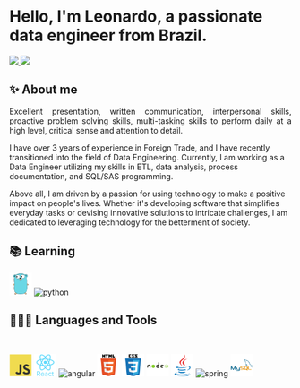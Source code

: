 <div>
  <h1>Hello, I'm Leonardo, a passionate data engineer from Brazil.</h1>
  <a href="https://www.linkedin.com/in/leonardomaiorano" target="_blank">
    <img src="https://img.shields.io/badge/-LinkedIn-%230077B5?style=for-the-badge&logo=linkedin&logoColor=white" target="_blank">
  </a>
  <a href = "mailto:leonardomaiorano@outlook.com.br">
    <img src="https://img.shields.io/badge/Microsoft_Outlook-0078D4?style=for-the-badge&logo=microsoft-outlook&logoColor=white" target="_blank">
  </a>
</div>

<h2> ✨ About me </h2>
<p align="justify">
Excellent presentation, written communication, interpersonal skills, proactive problem solving skills, multi-tasking skills to perform daily at a high level, critical sense and attention to detail.

I have over 3 years of experience in Foreign Trade, and I have recently transitioned into the field of Data Engineering. Currently, I am working as a Data Engineer utilizing my skills in ETL, data analysis, process documentation, and SQL/SAS programming.

Above all, I am driven by a passion for using technology to make a positive impact on people's lives. Whether it's developing software that simplifies everyday tasks or devising innovative solutions to intricate challenges, I am dedicated to leveraging technology for the betterment of society.</p>

<h2> 📚 Learning </h2>
<div>
  <p>
    <img src="https://raw.githubusercontent.com/devicons/devicon/master/icons/go/go-original.svg" alt="go" width="40" height="40"/>
    <img src="https://cdn.jsdelivr.net/gh/devicons/devicon/icons/python/python-original.svg"  alt="python" width="40" height="40"/>
  </p>
</div>
          
<h2> 👨🏻‍💻 Languages and Tools </h2>
<div><br>
  <p>
    <img src="https://raw.githubusercontent.com/devicons/devicon/master/icons/javascript/javascript-original.svg" alt="javascript" width="40" height="40"/>
    <img src="https://raw.githubusercontent.com/devicons/devicon/master/icons/react/react-original-wordmark.svg" alt="react" width="40" height="40"/>
    <img src="https://angular.io/assets/images/logos/angular/angular.svg" alt="angular" width="40" height="40"/>
    <img src="https://raw.githubusercontent.com/devicons/devicon/master/icons/html5/html5-original-wordmark.svg" alt="html5" width="40" height="40"/>
    <img src="https://raw.githubusercontent.com/devicons/devicon/master/icons/css3/css3-original-wordmark.svg" alt="css3" width="40" height="40"/> 
    <img src="https://raw.githubusercontent.com/devicons/devicon/master/icons/nodejs/nodejs-original-wordmark.svg" alt="nodejs" width="40" height="40"/>
    <img src="https://raw.githubusercontent.com/devicons/devicon/master/icons/java/java-original.svg" alt="java" width="40" height="40"/>
    <img src="https://www.vectorlogo.zone/logos/springio/springio-icon.svg" alt="spring" width="40" height="40"/>
    <img src="https://raw.githubusercontent.com/devicons/devicon/master/icons/mysql/mysql-original-wordmark.svg" alt="mysql" width="40" height="40"/>
 </p>

</div>
